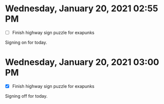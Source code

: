 # Wednesday, January 20, 2021 02:55 PM
- [ ] Finish highway sign puzzle for exapunks

Signing on for today.

# Wednesday, January 20, 2021 03:00 PM
- [x] Finish highway sign puzzle for exapunks

Signing off for today.